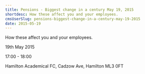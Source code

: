 ```yaml
---
title: Pensions - Biggest change in a century May 19, 2015
shortdesc: How these affect you and your employees.
cmsUserSlug: pensions-biggest-change-in-a-century-may-19-2015
date: 2015-05-19
---
```


How these affect you and your employees.

19th May 2015

17:00 - 18:00

Hamilton Academical FC, Cadzow Ave, Hamilton ML3 0FT
